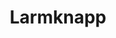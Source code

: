 ---
title: 'Larmknapp'
symbol_image: '/images/symbols/bl/07.svg'
weight: 7
card: true
card_color: 'bg-symbol-red'
---